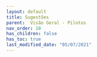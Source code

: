 ```yaml
---
layout: default
title: Sugestões
parent:  Visão Geral - Pilotos
nav_order: 10
has_children: false
has_toc: true
last_modified_date: "05/07/2021"
---
```

